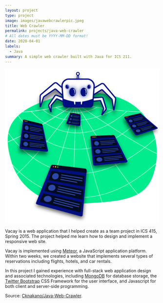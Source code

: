 ```yaml
---
layout: project
type: project
image: images/javawebcrawlerpic.jpeg
title: Web Crawler
permalink: projects/java-web-crawler
# All dates must be YYYY-MM-DD format!
date: 2020-04-01
labels:
  - Java
summary: A simple web crawler built with Java for ICS 211.
---
```


<img class="ui medium right floated rounded image" src="../images/webcrawler.png">

Vacay is a web application that I helped create as a team project in ICS 415, Spring 2015. The project helped me learn how to design and implement a responsive web site.

Vacay is implemented using [Meteor](http://meteor.com), a JavaScript application platform. Within two weeks, we created a website that implements several types of reservations including flights, hotels, and car rentals.

In this project I gained experience with full-stack web application design and associated technologies, including [MongoDB](http://mongodb.com) for database storage, the [Twitter Bootstrap](http://getbootstrap.com/) CSS Framework for the user interface, and Javascript for both client and server-side programming. 
 
Source: <a href = "https://github.com/Cknakano/JavaWebCrawler"><i class="large github icon"></i>Cknakano/Java-Web-Crawler</a>.
